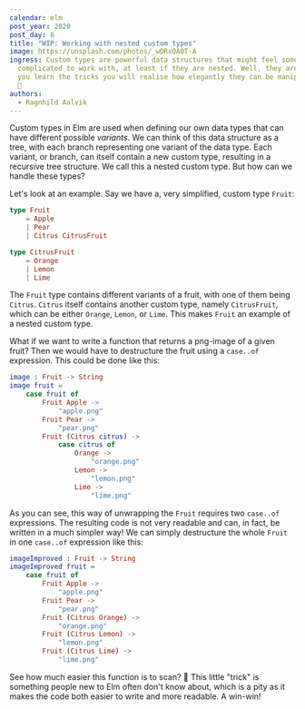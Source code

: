 ```yaml
---
calendar: elm
post_year: 2020
post_day: 6
title: "WIP: Working with nested custom types"
image: https://unsplash.com/photos/_wDRxQA0T-A
ingress: Custom types are powerful data structures that might feel somewhat
  complicated to work with, at least if they are nested. Well, they aren't! Once
  you learn the tricks you will realise how elegantly they can be manipulated.
  🤫
authors:
  - Ragnhild Aalvik
---
```

Custom types in Elm are used when defining our own data types that can have different possible *variants*. We can think of this data structure as a tree, with each branch representing one variant of the data type. Each variant, or branch, can itself contain a new custom type, resulting in a recursive tree structure. We call this a nested custom type. But how can we handle these types?

Let's look at an example. Say we have a, very simplified, custom type `Fruit`:

```elm
type Fruit 
	= Apple 
	| Pear
	| Citrus CitrusFruit

type CitrusFruit
	= Orange
	| Lemon
	| Lime
```

The `Fruit` type contains different variants of a fruit, with one of them being `Citrus`. `Citrus` itself contains another custom type, namely `CitrusFruit`, which can be either `Orange`, `Lemon`, or `Lime`. This makes `Fruit` an example of a nested custom type.

What if we want to write a function that returns a png-image of a given fruit? Then we would have to destructure the fruit using a `case..of` expression. This could be done like this:

```elm
image : Fruit -> String
image fruit =
    case fruit of
        Fruit Apple ->
            "apple.png"
        Fruit Pear ->
            "pear.png"
        Fruit (Citrus citrus) ->
            case citrus of
                Orange ->
                    "orange.png"
                Lemon ->
                    "lemon.png"
                Lime ->
                    "lime.png"
```

As you can see, this way of unwrapping the `Fruit` requires two `case..of` expressions. The resulting code is not very readable and can, in fact, be written in a much simpler way! We can simply destructure the whole `Fruit` in one `case..of` expression like this:

```elm
imageImproved : Fruit -> String
imageImproved fruit = 
    case fruit of 
        Fruit Apple -> 
            "apple.png"
        Fruit Pear -> 
            "pear.png"
        Fruit (Citrus Orange) -> 
            "orange.png"
        Fruit (Citrus Lemon) ->
            "lemon.png"
        Fruit (Citrus Lime) ->
            "lime.png"
```

See how much easier this function is to scan? 🧐 This little "trick" is something people new to Elm often don't know about, which is a pity as it makes the code both easier to write and more readable. A win-win!